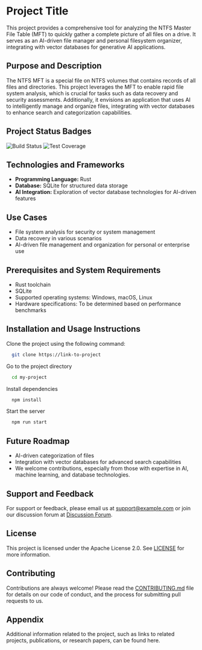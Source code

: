 # Project Title
This project provides a comprehensive tool for analyzing the NTFS Master File Table (MFT) to quickly gather a complete picture of all files on a drive. It serves as an AI-driven file manager and personal filesystem organizer, integrating with vector databases for generative AI applications.

## Purpose and Description
The NTFS MFT is a special file on NTFS volumes that contains records of all files and directories. This project leverages the MFT to enable rapid file system analysis, which is crucial for tasks such as data recovery and security assessments. Additionally, it envisions an application that uses AI to intelligently manage and organize files, integrating with vector databases to enhance search and categorization capabilities.

## Project Status Badges
![Build Status](https://img.shields.io/travis/user/repo.svg)
![Test Coverage](https://img.shields.io/codecov/c/github/user/repo.svg)

## Technologies and Frameworks
- **Programming Language:** Rust
- **Database:** SQLite for structured data storage
- **AI Integration:** Exploration of vector database technologies for AI-driven features

## Use Cases
- File system analysis for security or system management
- Data recovery in various scenarios
- AI-driven file management and organization for personal or enterprise use

## Prerequisites and System Requirements
- Rust toolchain
- SQLite
- Supported operating systems: Windows, macOS, Linux
- Hardware specifications: To be determined based on performance benchmarks

## Installation and Usage Instructions
Clone the project using the following command:

```bash
  git clone https://link-to-project
```

Go to the project directory

```bash
  cd my-project
```

Install dependencies

```bash
  npm install
```

Start the server

```bash
  npm run start
```

## Future Roadmap
- AI-driven categorization of files
- Integration with vector databases for advanced search capabilities
- We welcome contributions, especially from those with expertise in AI, machine learning, and database technologies.

## Support and Feedback
For support or feedback, please email us at support@example.com or join our discussion forum at [Discussion Forum](https://forum.example.com).

## License
This project is licensed under the Apache License 2.0. See [LICENSE](LICENSE) for more information.

## Contributing
Contributions are always welcome! Please read the [CONTRIBUTING.md](CONTRIBUTING.md) file for details on our code of conduct, and the process for submitting pull requests to us.

## Appendix
Additional information related to the project, such as links to related projects, publications, or research papers, can be found here.